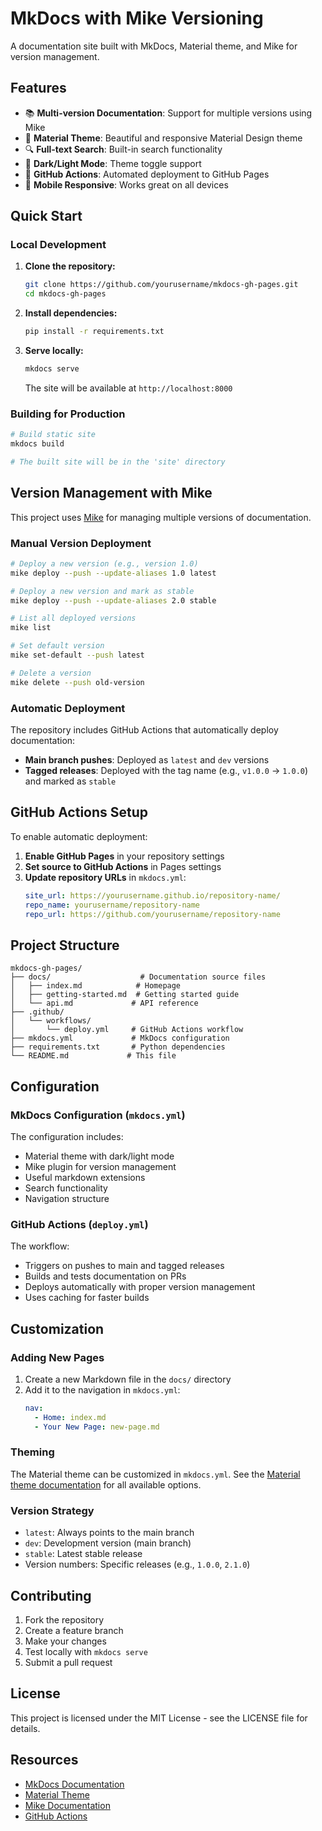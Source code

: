 # MkDocs with Mike Versioning

A documentation site built with MkDocs, Material theme, and Mike for version management.

## Features

- 📚 **Multi-version Documentation**: Support for multiple versions using Mike
- 🎨 **Material Theme**: Beautiful and responsive Material Design theme
- 🔍 **Full-text Search**: Built-in search functionality
- 🌙 **Dark/Light Mode**: Theme toggle support
- 🚀 **GitHub Actions**: Automated deployment to GitHub Pages
- 📱 **Mobile Responsive**: Works great on all devices

## Quick Start

### Local Development

1. **Clone the repository:**
   ```bash
   git clone https://github.com/yourusername/mkdocs-gh-pages.git
   cd mkdocs-gh-pages
   ```

2. **Install dependencies:**
   ```bash
   pip install -r requirements.txt
   ```

3. **Serve locally:**
   ```bash
   mkdocs serve
   ```

   The site will be available at `http://localhost:8000`

### Building for Production

```bash
# Build static site
mkdocs build

# The built site will be in the 'site' directory
```

## Version Management with Mike

This project uses [Mike](https://github.com/jimporter/mike) for managing multiple versions of documentation.

### Manual Version Deployment

```bash
# Deploy a new version (e.g., version 1.0)
mike deploy --push --update-aliases 1.0 latest

# Deploy a new version and mark as stable
mike deploy --push --update-aliases 2.0 stable

# List all deployed versions
mike list

# Set default version
mike set-default --push latest

# Delete a version
mike delete --push old-version
```

### Automatic Deployment

The repository includes GitHub Actions that automatically deploy documentation:

- **Main branch pushes**: Deployed as `latest` and `dev` versions
- **Tagged releases**: Deployed with the tag name (e.g., `v1.0.0` → `1.0.0`) and marked as `stable`

## GitHub Actions Setup

To enable automatic deployment:

1. **Enable GitHub Pages** in your repository settings
2. **Set source to GitHub Actions** in Pages settings
3. **Update repository URLs** in `mkdocs.yml`:
   ```yaml
   site_url: https://yourusername.github.io/repository-name/
   repo_name: yourusername/repository-name
   repo_url: https://github.com/yourusername/repository-name
   ```

## Project Structure

```
mkdocs-gh-pages/
├── docs/                    # Documentation source files
│   ├── index.md            # Homepage
│   ├── getting-started.md  # Getting started guide
│   └── api.md             # API reference
├── .github/
│   └── workflows/
│       └── deploy.yml     # GitHub Actions workflow
├── mkdocs.yml             # MkDocs configuration
├── requirements.txt       # Python dependencies
└── README.md             # This file
```

## Configuration

### MkDocs Configuration (`mkdocs.yml`)

The configuration includes:
- Material theme with dark/light mode
- Mike plugin for version management
- Useful markdown extensions
- Search functionality
- Navigation structure

### GitHub Actions (`deploy.yml`)

The workflow:
- Triggers on pushes to main and tagged releases
- Builds and tests documentation on PRs
- Deploys automatically with proper version management
- Uses caching for faster builds

## Customization

### Adding New Pages

1. Create a new Markdown file in the `docs/` directory
2. Add it to the navigation in `mkdocs.yml`:
   ```yaml
   nav:
     - Home: index.md
     - Your New Page: new-page.md
   ```

### Theming

The Material theme can be customized in `mkdocs.yml`. See the [Material theme documentation](https://squidfunk.github.io/mkdocs-material/) for all available options.

### Version Strategy

- `latest`: Always points to the main branch
- `dev`: Development version (main branch)
- `stable`: Latest stable release
- Version numbers: Specific releases (e.g., `1.0.0`, `2.1.0`)

## Contributing

1. Fork the repository
2. Create a feature branch
3. Make your changes
4. Test locally with `mkdocs serve`
5. Submit a pull request

## License

This project is licensed under the MIT License - see the LICENSE file for details.

## Resources

- [MkDocs Documentation](https://www.mkdocs.org/)
- [Material Theme](https://squidfunk.github.io/mkdocs-material/)
- [Mike Documentation](https://github.com/jimporter/mike)
- [GitHub Actions](https://docs.github.com/en/actions)